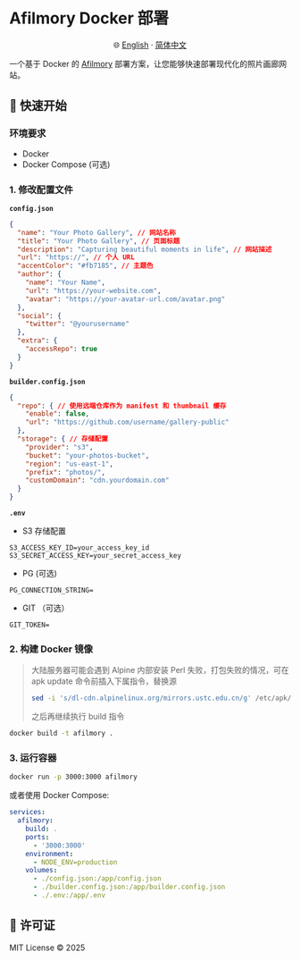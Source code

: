 # Afilmory Docker 部署

<p align="center">
  🌐
  <a href="readme.md">English</a>
  ·
  <a href="readme.zh-CN.md">简体中文</a>
</p>

一个基于 Docker 的 [Afilmory](https://github.com/Afilmory/Afilmory) 部署方案，让您能够快速部署现代化的照片画廊网站。

## 🚀 快速开始

### 环境要求

- Docker
- Docker Compose (可选)

### 1. 修改配置文件

**`config.json`**

```json
{
  "name": "Your Photo Gallery", // 网站名称
  "title": "Your Photo Gallery", // 页面标题
  "description": "Capturing beautiful moments in life", // 网站描述
  "url": "https://", // 个人 URL
  "accentColor": "#fb7185", // 主题色
  "author": {
    "name": "Your Name",
    "url": "https://your-website.com",
    "avatar": "https://your-avatar-url.com/avatar.png"
  },
  "social": {
    "twitter": "@yourusername"
  },
  "extra": {
    "accessRepo": true
  }
}
```

**`builder.config.json`**

```json
{
  "repo": { // 使用远端仓库作为 manifest 和 thumbnail 缓存
    "enable": false,
    "url": "https://github.com/username/gallery-public"
  },
  "storage": { // 存储配置
    "provider": "s3",
    "bucket": "your-photos-bucket",
    "region": "us-east-1",
    "prefix": "photos/",
    "customDomain": "cdn.yourdomain.com"
  }
}
```

**`.env`**

- S3 存储配置

```env
S3_ACCESS_KEY_ID=your_access_key_id
S3_SECRET_ACCESS_KEY=your_secret_access_key
```

- PG (可选)

```env
PG_CONNECTION_STRING=
```

- GIT （可选）

```env
GIT_TOKEN=
```

### 2. 构建 Docker 镜像

> 大陆服务器可能会遇到 Alpine 内部安装 Perl 失败，打包失败的情况，可在 apk update 命令前插入下属指令，替换源
>
> ```bash
> sed -i 's/dl-cdn.alpinelinux.org/mirrors.ustc.edu.cn/g' /etc/apk/repositories
> ```
>
> 之后再继续执行 build 指令

```bash
docker build -t afilmory .
```

### 3. 运行容器

```bash
docker run -p 3000:3000 afilmory
```

或者使用 Docker Compose:

```yaml
services:
  afilmory:
    build: .
    ports:
      - '3000:3000'
    environment:
      - NODE_ENV=production
    volumes:
      - ./config.json:/app/config.json
      - ./builder.config.json:/app/builder.config.json
      - ./.env:/app/.env
```

## 📄 许可证

MIT License © 2025
